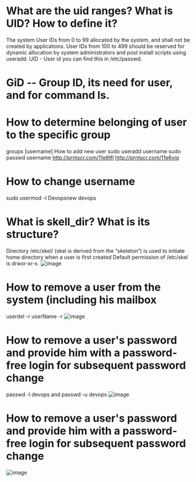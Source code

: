 # What are the uid ranges? What is UID? How to define it?
The system User IDs from 0 to 99 allocated by the system, and shall not be created by applications.
User IDs from 100 to 499 should be reserved for dynamic allocation by system administrators and post install scripts using useradd.
UID - User id you can find this in /etc/passwd.

# GiD -- Group ID,  its need for user, and for command ls.
# How to determine belonging of user to the specific group
  groups [username]
  How to add new user 
  sudo useradd username
  sudo passwd username
  http://prntscr.com/11e6tfl
  http://prntscr.com/11e6viq
# How to change username 
 sudo usermod -l Devopsnew devops
# What is skell_dir? What is its structure?
 Directory /etc/skel/ (skel is derived from the “skeleton”) is used to initiate home directory when a user is first created
 Default permission of /etc/skel is drwxr-xr-x.
  ![image](https://user-images.githubusercontent.com/80759146/114746988-0404b680-9d59-11eb-9d95-8deda03e7a91.png)
  
 # How to remove a user from the system (including his mailbox
  userdel -r userName
  -r   ![image](https://user-images.githubusercontent.com/80759146/114747538-9c02a000-9d59-11eb-9832-7c71dbcd3a0c.png)
# How to remove a user's password and provide him with a password-free login for subsequent password change
passwd -l devops and passwd -u devops
![image](https://user-images.githubusercontent.com/80759146/114747894-fc91dd00-9d59-11eb-89db-a744ac7425c1.png)

# How to remove a user's password and provide him with a password-free login for subsequent password change
![image](https://user-images.githubusercontent.com/80759146/114748374-89d53180-9d5a-11eb-94e2-a4099ed12208.png)


